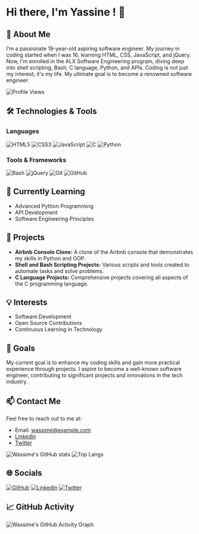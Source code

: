 # Hi there, I'm Yassine ! 👋

## 🚀 About Me
I'm a passionate 19-year-old aspiring software engineer. My journey in coding started when I was 16, learning HTML, CSS, JavaScript, and jQuery. Now, I'm enrolled in the ALX Software Engineering program, diving deep into shell scripting, Bash, C language, Python, and APIs. Coding is not just my interest; it's my life. My ultimate goal is to become a renowned software engineer.

![Profile Views](https://komarev.com/ghpvc/?username=Wassime&color=brightgreen)

## 🛠️ Technologies & Tools

### Languages
![HTML5](https://img.shields.io/badge/html5-%23E34F26.svg?&style=for-the-badge&logo=html5&logoColor=white)
![CSS3](https://img.shields.io/badge/css3-%231572B6.svg?&style=for-the-badge&logo=css3&logoColor=white)
![JavaScript](https://img.shields.io/badge/javascript-%23323330.svg?&style=for-the-badge&logo=javascript&logoColor=%23F7DF1E)
![C](https://img.shields.io/badge/c-%2300599C.svg?&style=for-the-badge&logo=c&logoColor=white)
![Python](https://img.shields.io/badge/python-%2314354C.svg?&style=for-the-badge&logo=python&logoColor=white)

### Tools & Frameworks
![Bash](https://img.shields.io/badge/bash-%23121011.svg?&style=for-the-badge&logo=gnu-bash&logoColor=white)
![jQuery](https://img.shields.io/badge/jquery-%230769AD.svg?&style=for-the-badge&logo=jquery&logoColor=white)
![Git](https://img.shields.io/badge/git-%23F05033.svg?&style=for-the-badge&logo=git&logoColor=white)
![GitHub](https://img.shields.io/badge/github-%23121011.svg?&style=for-the-badge&logo=github&logoColor=white)

## 🌱 Currently Learning
- Advanced Python Programming
- API Development
- Software Engineering Principles

## 🔭 Projects
- **Airbnb Console Clone:** A clone of the Airbnb console that demonstrates my skills in Python and OOP.
- **Shell and Bash Scripting Projects:** Various scripts and tools created to automate tasks and solve problems.
- **C Language Projects:** Comprehensive projects covering all aspects of the C programming language.

## 💡 Interests
- Software Development
- Open Source Contributions
- Continuous Learning in Technology

## 🎯 Goals
My current goal is to enhance my coding skills and gain more practical experience through projects. I aspire to become a well-known software engineer, contributing to significant projects and innovations in the tech industry.

## 📫 Contact Me
Feel free to reach out to me at:
- Email: wassime@example.com
- [LinkedIn](https://www.linkedin.com/in/wassime/)
- [Twitter](https://twitter.com/wassime)

![Wassime's GitHub stats](https://github-readme-stats.vercel.app/api?username=Wassime&show_icons=true&theme=radical)
![Top Langs](https://github-readme-stats.vercel.app/api/top-langs/?username=Wassime&layout=compact&theme=radical)

## 🌐 Socials
[![GitHub](https://img.shields.io/badge/GitHub-%23121011.svg?&style=for-the-badge&logo=github&logoColor=white)](https://github.com/Wassime)
[![LinkedIn](https://img.shields.io/badge/LinkedIn-%230077B5.svg?&style=for-the-badge&logo=linkedin&logoColor=white)](https://www.linkedin.com/in/wassime/)
[![Twitter](https://img.shields.io/badge/Twitter-%231DA1F2.svg?&style=for-the-badge&logo=twitter&logoColor=white)](https://twitter.com/wassime)

## 📈 GitHub Activity
![Wassime's GitHub Activity Graph](https://activity-graph.herokuapp.com/graph?username=Wassime&theme=react-dark&hide_border=true&area=true)
